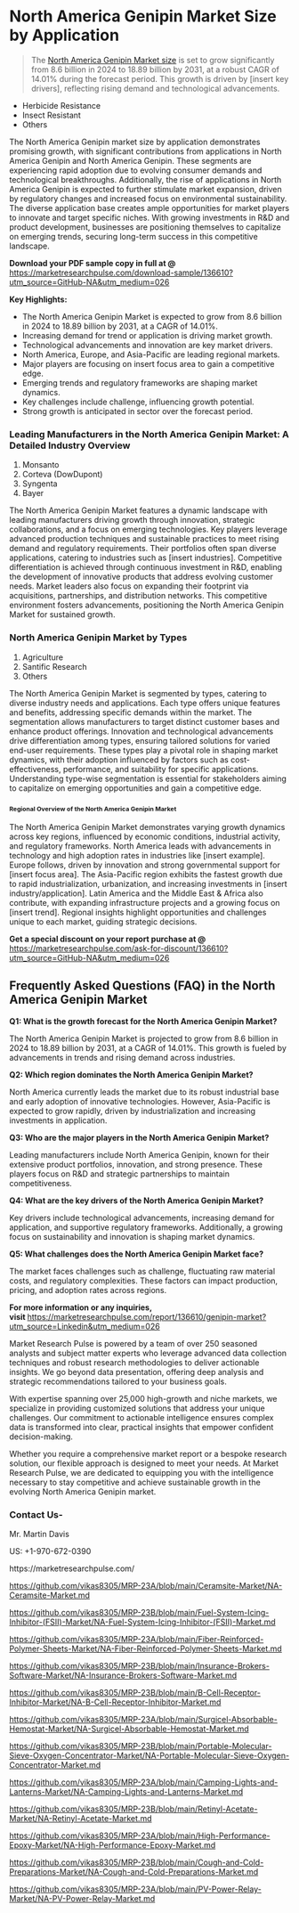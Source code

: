 
<h1>North America Genipin Market&nbsp;Size by Application</h1><blockquote><p>The <a href="https://marketresearchpulse.com/download-sample/136610?utm_source=GitHub-NA&amp;utm_medium=026">North America Genipin Market size</a> is set to grow significantly from 8.6 billion in 2024 to 18.89 billion by 2031, at a robust CAGR of 14.01% during the forecast period. This growth is driven by [insert key drivers], reflecting rising demand and technological advancements.</p></blockquote><ul><li>Herbicide Resistance<li> Insect Resistant<li> Others</li></ul><p>The North America Genipin market size by application demonstrates promising growth, with significant contributions from applications in North America Genipin and North America Genipin. These segments are experiencing rapid adoption due to evolving consumer demands and technological breakthroughs. Additionally, the rise of applications in North America Genipin is expected to further stimulate market expansion, driven by regulatory changes and increased focus on environmental sustainability. The diverse application base creates ample opportunities for market players to innovate and target specific niches. With growing investments in R&D and product development, businesses are positioning themselves to capitalize on emerging trends, securing long-term success in this competitive landscape.</p><p><strong>Download your PDF sample copy in full at @ </strong><a href="https://marketresearchpulse.com/download-sample/136610?utm_source=GitHub-NA&amp;utm_medium=026">https://marketresearchpulse.com/download-sample/136610?utm_source=GitHub-NA&amp;utm_medium=026</a></p><p><strong>Key Highlights: </strong></p><ul><li>The North America Genipin Market is expected to grow from 8.6 billion in 2024 to 18.89 billion by 2031, at a CAGR of 14.01%.</li><li>Increasing demand for trend or application is driving market growth.</li><li>Technological advancements and innovation are key market drivers.</li><li>North America, Europe, and Asia-Pacific are leading regional markets.</li><li>Major players are focusing on insert focus area to gain a competitive edge.</li><li>Emerging trends and regulatory frameworks are shaping market dynamics.</li><li>Key challenges include challenge, influencing growth potential.</li><li>Strong growth is anticipated in sector over the forecast period.</li></ul><h3>Leading Manufacturers in the North America Genipin Market: A Detailed Industry Overview</h3><ol><li>Monsanto</li><li>Corteva (DowDupont)</li><li>Syngenta</li><li>Bayer</li></ol><div class="flex max-w-full flex-col flex-grow"><div class="min-h-8 text-message flex w-full flex-col items-end gap-2 whitespace-normal break-words [.text-message+&amp;]:mt-5" dir="auto" data-message-author-role="assistant" data-message-id="fd8432e4-4910-450d-b182-61b7bfb0a01f" data-message-model-slug="gpt-4o"><div class="flex w-full flex-col gap-1 empty:hidden first:pt-[3px]"><div class="markdown prose w-full break-words dark:prose-invert light"><p>The North America Genipin Market features a dynamic landscape with leading manufacturers driving growth through innovation, strategic collaborations, and a focus on emerging technologies. Key players leverage advanced production techniques and sustainable practices to meet rising demand and regulatory requirements. Their portfolios often span diverse applications, catering to industries such as [insert industries]. Competitive differentiation is achieved through continuous investment in R&amp;D, enabling the development of innovative products that address evolving customer needs. Market leaders also focus on expanding their footprint via acquisitions, partnerships, and distribution networks. This competitive environment fosters advancements, positioning the North America Genipin Market for sustained growth.</p></div></div></div></div><h3>North America Genipin Market by Types</h3><ol><li>Agriculture<li> Santific Research<li> Others</li></ol><div class="flex max-w-full flex-col flex-grow"><div class="min-h-8 text-message flex w-full flex-col items-end gap-2 whitespace-normal break-words [.text-message+&amp;]:mt-5" dir="auto" data-message-author-role="assistant" data-message-id="084470be-0bb7-4664-bddf-5156b4f41249" data-message-model-slug="gpt-4o-mini"><div class="flex w-full flex-col gap-1 empty:hidden first:pt-[3px]"><div class="markdown prose w-full break-words dark:prose-invert light"><p>The North America Genipin Market is segmented by types, catering to diverse industry needs and applications. Each type offers unique features and benefits, addressing specific demands within the market. The segmentation allows manufacturers to target distinct customer bases and enhance product offerings. Innovation and technological advancements drive differentiation among types, ensuring tailored solutions for varied end-user requirements. These types play a pivotal role in shaping market dynamics, with their adoption influenced by factors such as cost-effectiveness, performance, and suitability for specific applications. Understanding type-wise segmentation is essential for stakeholders aiming to capitalize on emerging opportunities and gain a competitive edge.</p></div></div></div></div><h3><span style="font-size: 11px;">Regional Overview of the North America Genipin Market</span></h3><div class="flex max-w-full flex-col flex-grow"><div class="min-h-8 text-message flex w-full flex-col items-end gap-2 whitespace-normal break-words [.text-message+&amp;]:mt-5" dir="auto" data-message-author-role="assistant" data-message-id="e9038762-ce64-4e30-91c9-9bd413514231" data-message-model-slug="gpt-4o-mini"><div class="flex w-full flex-col gap-1 empty:hidden first:pt-[3px]"><div class="markdown prose w-full break-words dark:prose-invert light"><p>The North America Genipin Market demonstrates varying growth dynamics across key regions, influenced by economic conditions, industrial activity, and regulatory frameworks. North America leads with advancements in technology and high adoption rates in industries like [insert example]. Europe follows, driven by innovation and strong governmental support for [insert focus area]. The Asia-Pacific region exhibits the fastest growth due to rapid industrialization, urbanization, and increasing investments in [insert industry/application]. Latin America and the Middle East &amp; Africa also contribute, with expanding infrastructure projects and a growing focus on [insert trend]. Regional insights highlight opportunities and challenges unique to each market, guiding strategic decisions.</p></div></div></div></div><p><strong>Get a special discount on your report purchase at @ </strong><a href="https://marketresearchpulse.com/ask-for-discount/136610?utm_source=GitHub-NA&amp;utm_medium=026">https://marketresearchpulse.com/ask-for-discount/136610?utm_source=GitHub-NA&amp;utm_medium=026</a></p><h2>Frequently Asked Questions (FAQ) in the North America Genipin Market</h2><p><strong>Q1: What is the growth forecast for the North America Genipin Market?</strong></p><p>The North America Genipin Market is projected to grow from 8.6 billion in 2024 to 18.89 billion by 2031, at a CAGR of 14.01%. This growth is fueled by advancements in trends and rising demand across industries.</p><p><strong>Q2: Which region dominates the North America Genipin Market?</strong></p><p>North America currently leads the market due to its robust industrial base and early adoption of innovative technologies. However, Asia-Pacific is expected to grow rapidly, driven by industrialization and increasing investments in application.</p><p><strong>Q3: Who are the major players in the North America Genipin Market?</strong></p><p>Leading manufacturers include North America Genipin, known for their extensive product portfolios, innovation, and strong presence. These players focus on R&amp;D and strategic partnerships to maintain competitiveness.</p><p><strong>Q4: What are the key drivers of the North America Genipin Market?</strong></p><p>Key drivers include technological advancements, increasing demand for application, and supportive regulatory frameworks. Additionally, a growing focus on sustainability and innovation is shaping market dynamics.</p><p><strong>Q5: What challenges does the North America Genipin Market face?</strong></p><p>The market faces challenges such as challenge, fluctuating raw material costs, and regulatory complexities. These factors can impact production, pricing, and adoption rates across regions.</p><p><strong>For more information or any inquiries, visit&nbsp;</strong><a href="https://marketresearchpulse.com/report/136610/genipin-market?utm_source=Linkedin&utm_medium=026">https://marketresearchpulse.com/report/136610/genipin-market?utm_source=Linkedin&utm_medium=026</a></p><p>Market Research Pulse is powered by a team of over 250 seasoned analysts and subject matter experts who leverage advanced data collection techniques and robust research methodologies to deliver actionable insights. We go beyond data presentation, offering deep analysis and strategic recommendations tailored to your business goals.</p><p>With expertise spanning over 25,000 high-growth and niche markets, we specialize in providing customized solutions that address your unique challenges. Our commitment to actionable intelligence ensures complex data is transformed into clear, practical insights that empower confident decision-making.</p><p>Whether you require a comprehensive market report or a bespoke research solution, our flexible approach is designed to meet your needs. At Market Research Pulse, we are dedicated to equipping you with the intelligence necessary to stay competitive and achieve sustainable growth in the evolving North America Genipin market.</p><h3><strong>Contact Us-</strong></h3><p>Mr. Martin Davis</p><p>US: +1-970-672-0390</p><p>https://marketresearchpulse.com/</p><p><a href="https://github.com/vikas8305/MRP-23A/blob/main/Ceramsite-Market/NA-Ceramsite-Market.md">https://github.com/vikas8305/MRP-23A/blob/main/Ceramsite-Market/NA-Ceramsite-Market.md</a></p><p><a href="https://github.com/vikas8305/MRP-23B/blob/main/Fuel-System-Icing-Inhibitor-(FSII)-Market/NA-Fuel-System-Icing-Inhibitor-(FSII)-Market.md">https://github.com/vikas8305/MRP-23B/blob/main/Fuel-System-Icing-Inhibitor-(FSII)-Market/NA-Fuel-System-Icing-Inhibitor-(FSII)-Market.md</a></p><p><a href="https://github.com/vikas8305/MRP-23A/blob/main/Fiber-Reinforced-Polymer-Sheets-Market/NA-Fiber-Reinforced-Polymer-Sheets-Market.md">https://github.com/vikas8305/MRP-23A/blob/main/Fiber-Reinforced-Polymer-Sheets-Market/NA-Fiber-Reinforced-Polymer-Sheets-Market.md</a></p><p><a href="https://github.com/vikas8305/MRP-23B/blob/main/Insurance-Brokers-Software-Market/NA-Insurance-Brokers-Software-Market.md">https://github.com/vikas8305/MRP-23B/blob/main/Insurance-Brokers-Software-Market/NA-Insurance-Brokers-Software-Market.md</a></p><p><a href="https://github.com/vikas8305/MRP-23B/blob/main/B-Cell-Receptor-Inhibitor-Market/NA-B-Cell-Receptor-Inhibitor-Market.md">https://github.com/vikas8305/MRP-23B/blob/main/B-Cell-Receptor-Inhibitor-Market/NA-B-Cell-Receptor-Inhibitor-Market.md</a></p><p><a href="https://github.com/vikas8305/MRP-23A/blob/main/Surgicel-Absorbable-Hemostat-Market/NA-Surgicel-Absorbable-Hemostat-Market.md">https://github.com/vikas8305/MRP-23A/blob/main/Surgicel-Absorbable-Hemostat-Market/NA-Surgicel-Absorbable-Hemostat-Market.md</a></p><p><a href="https://github.com/vikas8305/MRP-23B/blob/main/Portable-Molecular-Sieve-Oxygen-Concentrator-Market/NA-Portable-Molecular-Sieve-Oxygen-Concentrator-Market.md">https://github.com/vikas8305/MRP-23B/blob/main/Portable-Molecular-Sieve-Oxygen-Concentrator-Market/NA-Portable-Molecular-Sieve-Oxygen-Concentrator-Market.md</a></p><p><a href="https://github.com/vikas8305/MRP-23A/blob/main/Camping-Lights-and-Lanterns-Market/NA-Camping-Lights-and-Lanterns-Market.md">https://github.com/vikas8305/MRP-23A/blob/main/Camping-Lights-and-Lanterns-Market/NA-Camping-Lights-and-Lanterns-Market.md</a></p><p><a href="https://github.com/vikas8305/MRP-23B/blob/main/Retinyl-Acetate-Market/NA-Retinyl-Acetate-Market.md">https://github.com/vikas8305/MRP-23B/blob/main/Retinyl-Acetate-Market/NA-Retinyl-Acetate-Market.md</a></p><p><a href="https://github.com/vikas8305/MRP-23A/blob/main/High-Performance-Epoxy-Market/NA-High-Performance-Epoxy-Market.md">https://github.com/vikas8305/MRP-23A/blob/main/High-Performance-Epoxy-Market/NA-High-Performance-Epoxy-Market.md</a></p><p><a href="https://github.com/vikas8305/MRP-23B/blob/main/Cough-and-Cold-Preparations-Market/NA-Cough-and-Cold-Preparations-Market.md">https://github.com/vikas8305/MRP-23B/blob/main/Cough-and-Cold-Preparations-Market/NA-Cough-and-Cold-Preparations-Market.md</a></p><p><a href="https://github.com/vikas8305/MRP-23A/blob/main/PV-Power-Relay-Market/NA-PV-Power-Relay-Market.md">https://github.com/vikas8305/MRP-23A/blob/main/PV-Power-Relay-Market/NA-PV-Power-Relay-Market.md</a></p>
